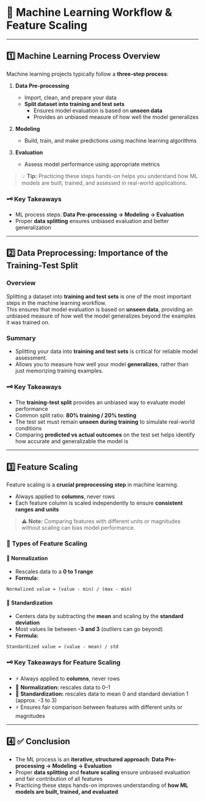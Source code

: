 # 🧠 Machine Learning Workflow & Feature Scaling
---
## 1️⃣ Machine Learning Process Overview

Machine learning projects typically follow a **three-step process**:

1. **Data Pre-processing**  
   - Import, clean, and prepare your data  
   - **Split dataset into training and test sets**  
     - Ensures model evaluation is based on **unseen data**  
     - Provides an unbiased measure of how well the model generalizes  

2. **Modeling**  
   - Build, train, and make predictions using machine learning algorithms

3. **Evaluation**  
   - Assess model performance using appropriate metrics  

> 💡 **Tip:** Practicing these steps hands-on helps you understand how ML models are built, trained, and assessed in real-world applications.

### 🗝️ Key Takeaways

- ML process steps: **Data Pre-processing → Modeling → Evaluation**  
- Proper **data splitting** ensures unbiased evaluation and better generalization  

---

## 2️⃣ Data Preprocessing: Importance of the Training-Test Split

### Overview
Splitting a dataset into **training and test sets** is one of the most important steps in the machine learning workflow.  
This ensures that model evaluation is based on **unseen data**, providing an unbiased measure of how well the model generalizes beyond the examples it was trained on.

### Summary
- Splitting your data into **training and test sets** is critical for reliable model assessment.  
- Allows you to measure how well your model **generalizes**, rather than just memorizing training examples.

### 🗝️ Key Takeaways

- The **training-test split** provides an unbiased way to evaluate model performance  
- Common split ratio: **80% training / 20% testing**  
- The test set must remain **unseen during training** to simulate real-world conditions  
- Comparing **predicted vs actual outcomes** on the test set helps identify how accurate and generalizable the model is  

---

## 3️⃣ Feature Scaling

Feature scaling is a **crucial preprocessing step** in machine learning.

- Always applied to **columns**, never rows  
- Each feature column is scaled independently to ensure **consistent ranges and units**

> ⚠️ **Note:** Comparing features with different units or magnitudes without scaling can bias model performance.

### 🔧 Types of Feature Scaling

#### 🌟 Normalization

- Rescales data to a **0 to 1 range**  
- **Formula:**  
```text
Normalized value = (value - min) / (max - min)
````

#### 🌟 Standardization

* Centers data by subtracting the **mean** and scaling by the **standard deviation**
* Most values lie between **-3 and 3** (outliers can go beyond)
* **Formula:**

```text
Standardized value = (value - mean) / std
```

### 🗝️ Key Takeaways for Feature Scaling

* ⚡ Always applied to **columns**, never rows
* 🔹 **Normalization:** rescales data to 0–1
* 🔹 **Standardization:** rescales data to mean 0 and standard deviation 1 (approx. -3 to 3)
* ⚡ Ensures fair comparison between features with different units or magnitudes

---

## 4️⃣ ✅ Conclusion

* The ML process is an **iterative, structured approach**:
  **Data Pre-processing → Modeling → Evaluation**
* Proper **data splitting** and **feature scaling** ensure unbiased evaluation and fair contribution of all features
* Practicing these steps hands-on improves understanding of **how ML models are built, trained, and evaluated**
